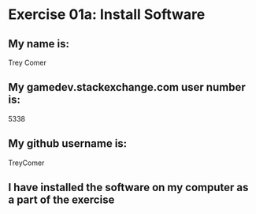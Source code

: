 # Exercise 01a: Install Software

## My name is:
Trey Comer

## My gamedev.stackexchange.com user number is:
5338

## My github username is:
TreyComer

## I have installed the software on my computer as a part of the exercise
